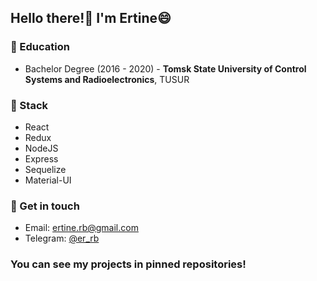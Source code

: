 ## Hello there!👋 I'm Ertine😄

### 🌱 Education

- Bachelor Degree (2016 - 2020) - **Tomsk State University of Control Systems and Radioelectronics**, TUSUR

### 🤔 Stack

- React
- Redux
- NodeJS
- Express
- Sequelize
- Material-UI

### 💬 Get in touch

- Email: [ertine.rb@gmail.com](https://gmail.com)
- Telegram: [@er_rb](https://t.me/er_rb/)

### You can see my projects in pinned repositories!
